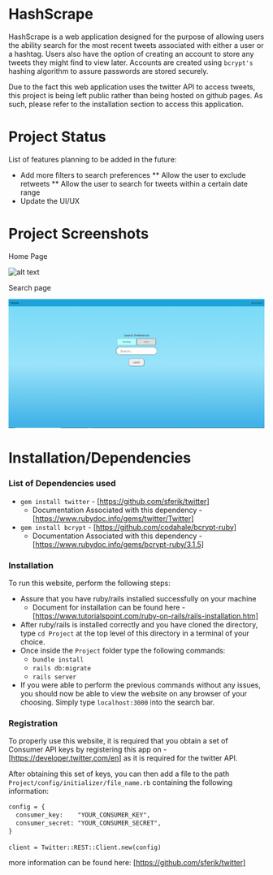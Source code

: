 # HashScrape

HashScrape is a web application designed for the purpose of allowing users the ability search for the most recent tweets associated with either a user or a hashtag. Users also have the option of creating an account to store any tweets they might find to view later. Accounts are created using ``bcrypt's`` hashing algorithm to assure passwords are stored securely.

Due to the fact this web application uses the twitter API to access tweets, this project is being left public rather than being hosted on github pages. As such, please refer to the installation section to access this application.

# Project Status

List of features planning to be added in the future:<br>
* Add more filters to search preferences
   ** Allow the user to exclude retweets
   ** Allow the user to search for tweets within a certain date range
* Update the UI/UX

# Project Screenshots

Home Page

![alt text](/Project/app/assets/images/home.gif)

Search page

![alt text](/Project/app/assets/images/Search_Page.PNG)

# Installation/Dependencies

### <b>List of Dependencies used</b>

* ``gem install twitter`` - [https://github.com/sferik/twitter]
    * Documentation Associated with this dependency - [https://www.rubydoc.info/gems/twitter/Twitter]
* ``gem install bcrypt`` - [https://github.com/codahale/bcrypt-ruby]
    * Documentation Associated with this dependency - [https://www.rubydoc.info/gems/bcrypt-ruby/3.1.5]

### <b>Installation</b>

To run this website, perform the following steps:
* Assure that you have ruby/rails installed successfully on your machine
    * Document for installation can be found here - [https://www.tutorialspoint.com/ruby-on-rails/rails-installation.htm]
* After ruby/rails is installed correctly and you have cloned the directory, type ``cd Project`` at the top level of this directory in a terminal of your choice.
* Once inside the ``Project`` folder type the following commands:
    * ``bundle install``
    * ``rails db:migrate``
    * ``rails server``
* If you were able to perform the previous commands without any issues, you should now be able to view the website on any browser of your choosing. Simply type ``localhost:3000`` into the search bar.

### <b>Registration</b>

To properly use this website, it is required that you obtain a set of Consumer API keys by registering this app on -[https://developer.twitter.com/en] as it is required for the twitter API.

After obtaining this set of keys, you can then add a file to the path ``Project/config/initializer/file_name.rb`` containing the following information: 

```
config = {
  consumer_key:    "YOUR_CONSUMER_KEY",
  consumer_secret: "YOUR_CONSUMER_SECRET",
}

client = Twitter::REST::Client.new(config)
```

more information can be found here: [https://github.com/sferik/twitter]
<br>

